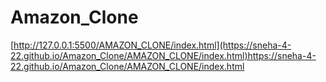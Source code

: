 # Amazon_Clone
[http://127.0.0.1:5500/AMAZON_CLONE/index.html](https://sneha-4-22.github.io/Amazon_Clone/AMAZON_CLONE/index.html)https://sneha-4-22.github.io/Amazon_Clone/AMAZON_CLONE/index.html
